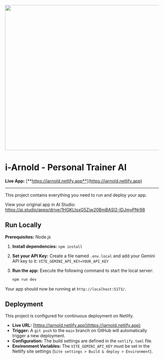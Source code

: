 <div align="center">
<img width="1200" height="475" alt="GHBanner" src="https://github.com/user-attachments/assets/0aa67016-6eaf-458a-adb2-6e31a0763ed6" />
</div>

# i-Arnold - Personal Trainer AI

**Live App:** [**https://iarnold.netlify.app**](https://iarnold.netlify.app)

---

This project contains everything you need to run and deploy your app.

View your original app in AI Studio: https://ai.studio/apps/drive/1HGKLtsxG5Ziw20BmBASI2-lDJmyPNr98

## Run Locally

**Prerequisites:**  Node.js

1.  **Install dependencies:**
    `npm install`

2.  **Set your API Key:**
    Create a file named `.env.local` and add your Gemini API key to it:
    `VITE_GEMINI_API_KEY=YOUR_API_KEY`

3.  **Run the app:**
    Execute the following command to start the local server:
    ```sh
    npm run dev
    ```

Your app should now be running at `http://localhost:5173/`.

## Deployment

This project is configured for continuous deployment on Netlify.

- **Live URL:** [https://iarnold.netlify.app](https://iarnold.netlify.app)
- **Trigger:** A `git push` to the `main` branch on GitHub will automatically trigger a new deployment.
- **Configuration:** The build settings are defined in the `netlify.toml` file.
- **Environment Variables:** The `VITE_GEMINI_API_KEY` must be set in the Netlify site settings (`Site settings > Build & deploy > Environment`).
